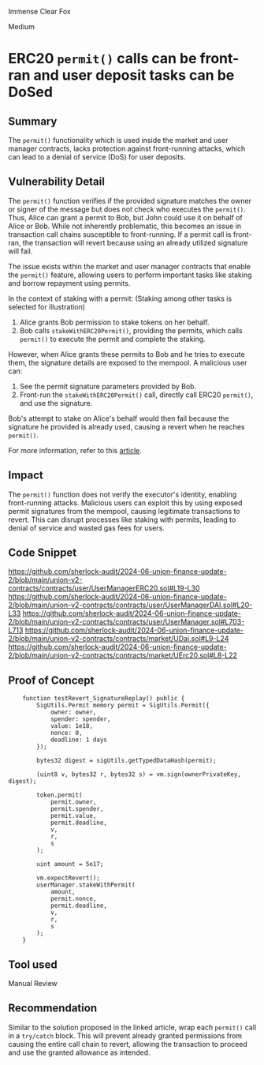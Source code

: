 Immense Clear Fox

Medium

# ERC20 `permit()` calls can be front-ran and user deposit tasks can be DoSed

## Summary

The `permit()` functionality which is used inside the market and user manager contracts, lacks protection against front-running attacks, which can lead to a denial of service (DoS) for user deposits.

## Vulnerability Detail

The `permit()` function verifies if the provided signature matches the owner or signer of the message but does not check who executes the `permit()`. Thus, Alice can grant a permit to Bob, but John could use it on behalf of Alice or Bob. While not inherently problematic, this becomes an issue in transaction call chains susceptible to front-running. If a permit call is front-ran, the transaction will revert because using an already utilized signature will fail.

The issue exists within the market and user manager contracts that enable the `permit()` feature, allowing users to perform important tasks like staking and borrow repayment using permits.

In the context of staking with a permit: (Staking among other tasks is selected for illustration)

1. Alice grants Bob permission to stake tokens on her behalf.
2. Bob calls `stakeWithERC20Permit()`, providing the permits, which calls `permit()` to execute the permit and complete the staking.

However, when Alice grants these permits to Bob and he tries to execute them, the signature details are exposed to the mempool. A malicious user can:

1. See the permit signature parameters provided by Bob.
2. Front-run the `stakeWithERC20Permit()` call, directly call ERC20 `permit()`, and use the signature.

Bob's attempt to stake on Alice's behalf would then fail because the signature he provided is already used, causing a revert when he reaches `permit()`.

For more information, refer to this [article](https://www.trust-security.xyz/post/permission-denied).

## Impact

The `permit()` function does not verify the executor's identity, enabling front-running attacks. Malicious users can exploit this by using exposed permit signatures from the mempool, causing legitimate transactions to revert. This can disrupt processes like staking with permits, leading to denial of service and wasted gas fees for users.

## Code Snippet

https://github.com/sherlock-audit/2024-06-union-finance-update-2/blob/main/union-v2-contracts/contracts/user/UserManagerERC20.sol#L19-L30
https://github.com/sherlock-audit/2024-06-union-finance-update-2/blob/main/union-v2-contracts/contracts/user/UserManagerDAI.sol#L20-L33
https://github.com/sherlock-audit/2024-06-union-finance-update-2/blob/main/union-v2-contracts/contracts/user/UserManager.sol#L703-L713
https://github.com/sherlock-audit/2024-06-union-finance-update-2/blob/main/union-v2-contracts/contracts/market/UDai.sol#L9-L24
https://github.com/sherlock-audit/2024-06-union-finance-update-2/blob/main/union-v2-contracts/contracts/market/UErc20.sol#L8-L22

## Proof of Concept

```Solidity
    function testRevert_SignatureReplay() public {
        SigUtils.Permit memory permit = SigUtils.Permit({
            owner: owner,
            spender: spender,
            value: 1e18,
            nonce: 0,
            deadline: 1 days
        });

        bytes32 digest = sigUtils.getTypedDataHash(permit);

        (uint8 v, bytes32 r, bytes32 s) = vm.sign(ownerPrivateKey, digest);

        token.permit(
            permit.owner,
            permit.spender,
            permit.value,
            permit.deadline,
            v,
            r,
            s
        );

        uint amount = 5e17;

        vm.expectRevert();
        userManager.stakeWithPermit(
            amount,
            permit.nonce,
            permit.deadline,
            v,
            r,
            s
        );
    }
```

## Tool used

Manual Review

## Recommendation

Similar to the solution proposed in the linked article, wrap each `permit()` call in a `try/catch` block. This will prevent already granted permissions from causing the entire call chain to revert, allowing the transaction to proceed and use the granted allowance as intended.